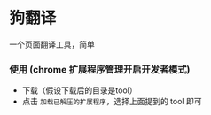 # 狗翻译
一个页面翻译工具，简单

### 使用 (chrome 扩展程序管理开启开发者模式)
+ 下载（假设下载后的目录是tool）
+ 点击 `加载已解压的扩展程序`，选择上面提到的 tool 即可